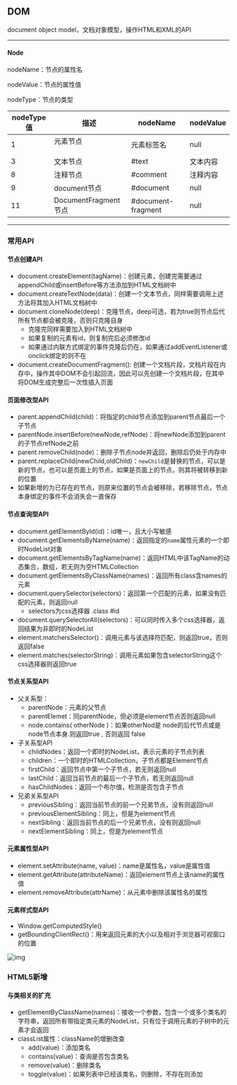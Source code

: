 ## DOM

document object model，文档对象模型，操作HTML和XML的API

---

#### Node

nodeName：节点的属性名

nodeValue：节点的属性值

nodeType：节点的类型

| nodeType值 | 描述                 | nodeName            | nodeValue |
| ---------- | -------------------- | ------------------- | --------- |
| 1          | 元素节点<p> <div>    | 元素标签名          | null      |
| 3          | 文本节点             | #text               | 文本内容  |
| 8          | 注释节点             | #comment            | 注释内容  |
| 9          | document节点         | #document           | null      |
| 11         | DocumentFragment节点 | \#document-fragment | null      |

---

### 常用API

#### 节点创建API

- document.createElement(tagName)：创建元素，创建完需要通过appendChild或insertBefore等方法添加到HTML文档树中
- document.createTextNode(data)：创建一个文本节点，同样需要调用上述方法将其加入HTML文档树中
- document.cloneNode(deep)：克隆节点，deep可选，若为true则节点后代所有节点都会被克隆，否则只克隆自身
  - 克隆完同样需要加入到HTML文档树中
  - 如果复制的元素有id，则复制完后必须修改id
  - 如果通过内联方式绑定的事件克隆后仍在，如果通过addEventListener或onclick绑定的则不在
- document.createDocumentFragment(): 创建一个文档片段，文档片段在内存中，操作其中DOM不会引起回流，因此可以先创建一个文档片段，在其中将DOM生成完整后一次性插入页面

#### 页面修改型API

- parent.appendChild(child)：将指定的child节点添加到parent节点最后一个子节点
- parentNode.insertBefore(newNode,refNode)：将newNode添加到parent的子节点refNode之前
- parent.removeChild(node)：删除子节点node并返回，删除后仍处于内存中
- parent.replaceChild(newChild,oldChild)：`newChild`是替换的节点，可以是新的节点，也可以是页面上的节点，如果是页面上的节点，则其将被转移到新的位置
- 如果新增的为已存在的节点，则原来位置的节点会被移除，若移除节点，节点本身绑定的事件不会消失会一直保存

#### 节点查询型API

- document.getElementById(id)：id唯一，且大小写敏感
- document.getElementsByName(name)：返回指定的`name`属性元素的一个即时NodeList对象
- document.getElementsByTagName(name)：返回HTML中该TagName的动态集合，数组，若无则为空HTMLCollection
- document.getElementsByClassName(names)：返回所有class含names的元素
- document.querySelector(selectors)：返回第一个匹配的元素，如果没有匹配的元素，则返回null
  - selectors为css选择器 .class #id 
- document.querySelectorAll(selectors)：可以同时传入多个css选择器，返回结果为非即时的NodeList
- element.matchersSelector()：调用元素与该选择符匹配，则返回true，否则返回false
- element.matches(selectorString)：调用元素如果包含selectorString这个css选择器则返回true

#### 节点关系型API

- 父关系型：
  - parentNode：元素的父节点
  - parentElemet：同parentNode，但必须是element节点否则返回null
  - node.contains( otherNode )：如果otherNod是 node的后代节点或是node节点本身.则返回true , 否则返回 false
- 子关系型API
  - childNodes：返回一个即时的NodeList，表示元素的子节点列表
  - children：一个即时的HTMLCollection，子节点都是Element节点
  - firstChild：返回节点中第一个子节点，若无则返回null
  - lastChild：返回当前节点的最后一个子节点，若无则返回null
  - hasChildNodes：返回一个布尔值，检测是否包含子节点
- 兄弟关系型API
  - previousSibling：返回当前节点的前一个兄弟节点，没有则返回null
  - previousElementSibling：同上，但是为element节点
  - nextSibling：返回当前节点的后一个兄弟节点，没有则返回null
  - nextElementSibling：同上，但是为element节点

#### 元素属性型API

- element.setAttribute(name, value)：name是属性名，value是属性值
- element.getAttribute(attributeName)：返回element节点上该name的属性值
- element.removeAttribute(attrName)：从元素中删除该属性名的属性

#### 元素样式型API

- Window.getComputedStyle()
- getBoundingClientRect()：用来返回元素的大小以及相对于浏览器可视窗口的位置

![img](https://user-gold-cdn.xitu.io/2018/6/5/163ceb8ce3986025?imageslim)



### HTML5新增

#### 与类相关的扩充

- getElementByClassName(names)：接收一个参数，包含一个或多个类名的字符串，返回所有带指定类元素的NodeList，只有位于调用元素的子树中的元素才会返回
- classList属性：className的增删改查
  - add(value)：添加类名
  - contains(value)：查询是否包含类名
  - remove(value)：删除类名
  - toggle(value)：如果列表中已经该类名，则删除，不存在则添加

